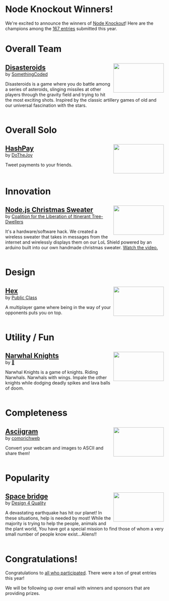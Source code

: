 # Node Knockout Winners!

We're excited to announce the winners of <a href="http://nodeknockout.com/">Node Knockout</a>! Here are the champions among the <a href="http://nodeknockout.com/entries">167 entries</a> submitted this year.

# Overall Team
<a href="http://somethingcoded.nko3.jitsu.com/"><img style='float:right;margin-left:1ex;margin-top:10px;width:160px;height:93px' src="http://alpha.url2png.com/v6/P50A14826D8629/668c7765e84d17c68f8b2738de696e9e/png/?url=http%3A%2F%2Fsomethingcoded.nko3.jitsu.com%2F&viewport=1024x595&thumbnail_max_width=320"></a>
<h2 style="margin-bottom:0"><a href="http://somethingcoded.nko3.jitsu.com/">Disasteroids</a></h2>
<div style="margin-bottom:1em">by <a href="http://nodeknockout.com/teams/somethingcoded">SomethingCoded</a></div>

Disasteroids is a game where you do battle among a series of asteroids, slinging missiles at other players through the gravity field and trying to hit the most exciting shots. Inspired by the classic artillery games of old and our universal fascination with the stars.

<div style="clear:both;"></div>

# Overall Solo
<a href="http://dothejoy.nko3.jitsu.com"><img style='float:right;margin-left:1ex;margin-top:10px;width:160px;height:93px' src="http://alpha.url2png.com/v6/P50A14826D8629/e8354394d854bd65a0685534a3fc1007/png/?url=http%3A%2F%2Fdothejoy.nko3.jitsu.com&viewport=1024x595&thumbnail_max_width=320"></a>
<h2 style="margin-bottom:0"><a href="http://dothejoy.nko3.jitsu.com">HashPay</a></h2>
<div style="margin-bottom:1em">by <a href="http://nodeknockout.com/teams/dothejoy">DoTheJoy</a></div>

Tweet payments to your friends.

<div style="clear:both;"></div>

# Innovation
<a href="http://coalition-for-the-li.nko3.jitsu.com/"><img style='float:right;margin-left:1ex;margin-top:10px;width:160px;height:93px' src="http://alpha.url2png.com/v6/P50A14826D8629/27713c311b77b7f87f6f4d2cbcd90ce2/png/?url=http%3A%2F%2Fcoalition-for-the-li.nko3.jitsu.com%2F&viewport=1024x595&thumbnail_max_width=320"></a>
<h2 style="margin-bottom:0"><a href="http://coalition-for-the-li.nko3.jitsu.com/">Node.js Christmas Sweater</a></h2>
<div style="margin-bottom:1em">by <a href="http://nodeknockout.com/teams/coalition-for-the-li">Coalition for the Liberation of Itinerant Tree-Dwellers</a></div>

It's a hardware/software hack. We created a wireless sweater that takes in messages from the internet and wirelessly displays them on our LoL Shield powered by an arduino built into our own handmade christmas sweater. <a href="http://youtu.be/e33VV6XPqlc">Watch the video.</a>

<div style="clear:both;"></div>

# Design
<a href="http://public-class.nko3.jitsu.com/"><img style='float:right;margin-left:1ex;margin-top:10px;width:160px;height:93px' src="http://alpha.url2png.com/v6/P50A14826D8629/8161bf42d41697703eec858e8de1f783/png/?url=http%3A%2F%2Fpublic-class.nko3.jitsu.com%2F&viewport=1024x595&thumbnail_max_width=320"></a>
<h2 style="margin-bottom:0"><a href="http://public-class.nko3.jitsu.com/">Hex</a></h2>
<div style="margin-bottom:1em">by <a href="http://nodeknockout.com/teams/public-class">Public Class</a></div>

A multiplayer game where being in the way of your opponents puts you on top.

<div style="clear:both;"></div>

# Utility / Fun
<a href="http://watermelon-sauce.nko3.jitsu.com/"><img style='float:right;margin-left:1ex;margin-top:10px;width:160px;height:93px' src="http://alpha.url2png.com/v6/P50A14826D8629/139f08ab64ea2a050a0ad58189500053/png/?url=http%3A%2F%2Fwatermelon-sauce.nko3.jitsu.com%2F&viewport=1024x595&thumbnail_max_width=320"></a>
<h2 style="margin-bottom:0"><a href="http://watermelon-sauce.nko3.jitsu.com/">Narwhal Knights</a></h2>
<div style="margin-bottom:1em">by <a href="http://nodeknockout.com/teams/watermelon-sauce">🍉</a></div>

Narwhal Knights is a game of knights. Riding Narwhals. Narwhals with wings. Impale the other knights while dodging deadly spikes and lava balls of doom.

<div style="clear:both;"></div>

# Completeness
<a href="http://comorichweb.nko3.jitsu.com/"><img style='float:right;margin-left:1ex;margin-top:10px;width:160px;height:93px' src="http://alpha.url2png.com/v6/P50A14826D8629/80ca0845cd3505a2bbefb39ac44ee9e9/png/?url=http%3A%2F%2Fcomorichweb.nko3.jitsu.com%2F&viewport=1024x595&thumbnail_max_width=320"></a>
<h2 style="margin-bottom:0"><a href="http://comorichweb.nko3.jitsu.com/">Asciigram</a></h2>
<div style="margin-bottom:1em">by <a href="http://nodeknockout.com/teams/comorichweb">comorichweb</a></div>

Convert your webcam and images to ASCII and share them!

<div style="clear:both;"></div>

# Popularity
<a href="http://design-4-quality.nko3.jitsu.com/info"><img style='float:right;margin-left:1ex;margin-top:10px;width:160px;height:93px' src="http://alpha.url2png.com/v6/P50A14826D8629/74474527b849b598a152c3902518904a/png/?url=http%3A%2F%2Fdesign-4-quality.nko3.jitsu.com%2Finfo&viewport=1024x595&thumbnail_max_width=320"></a>
<h2 style="margin-bottom:0"><a href="http://design-4-quality.nko3.jitsu.com/info">Space bridge</a></h2>
<div style="margin-bottom:1em">by <a href="http://nodeknockout.com/teams/design-4-quality">Design 4 Quality</a></div>

A devastating earthquake has hit our planet! In these situations, help is needed by most! While the majority is trying to help the people, animals and the plant world, You have got a special mission to find those of whom a very small number of people know exist...Aliens!!

<div style="clear:both;"></div>

# Congratulations!

Congratulations to <a href="http://nodeknockout.com/entries">all who participated</a>. There were a ton of great entries this year!

We will be following up over email with winners and sponsors that are providing prizes.